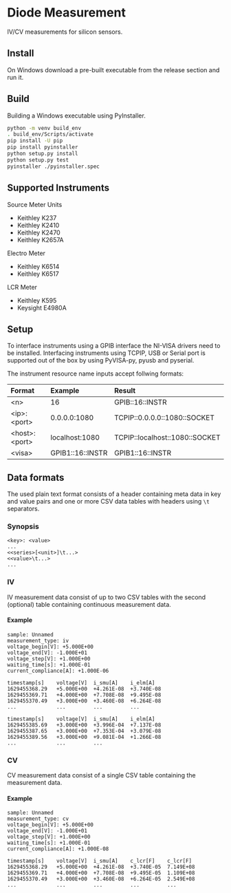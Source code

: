 # Diode Measurement

IV/CV measurements for silicon sensors.

## Install

On Windows download a pre-built executable from the release section and run it.

## Build

Building a Windows executable using PyInstaller.

```bash
python -m venv build_env
. build_env/Scripts/activate
pip install -U pip
pip install pyinstaller
python setup.py install
python setup.py test
pyinstaller ./pyinstaller.spec
```

## Supported Instruments

Source Meter Units

- Keithley K237
- Keithley K2410
- Keithley K2470
- Keithley K2657A

Electro Meter

- Keithley K6514
- Keithley K6517

LCR Meter

- Keithley K595
- Keysight E4980A

## Setup

To interface instruments using a GPIB interface the NI-VISA drivers need to be 
installed. Interfacing instruments using TCPIP, USB or Serial port is supported
out of the box by using PyVISA-py, pyusb and pyserial.

The instrument resource name inputs accept follwing formats:

|Format|Example|Result|
|:-----|:------|:-----|
|&lt;n&gt;|16|GPIB::16::INSTR|
|&lt;ip&gt;:&lt;port&gt;|0.0.0.0:1080|TCPIP::0.0.0.0::1080::SOCKET|
|&lt;host&gt;:&lt;port&gt;|localhost:1080|TCPIP::localhost::1080::SOCKET|
|&lt;visa&gt;|GPIB1::16::INSTR|GPIB1::16::INSTR|
  
## Data formats

The used plain text format consists of a header containing meta data in key and
value pairs and one or more CSV data tables with headers using `\t` separators.

### Synopsis

```
<key>: <value>
...
<<series>[<unit>]\t...>
<<value>\t...>
...
```

### IV

IV measurement data consist of up to two CSV tables with the second (optional)
table containing continuous measurement data.

#### Example

```
sample: Unnamed
measurement_type: iv
voltage_begin[V]: +5.000E+00
voltage_end[V]: -1.000E+01
voltage_step[V]: +1.000E+00
waiting_time[s]: +1.000E-01
current_compliance[A]: +1.000E-06

timestamp[s]	voltage[V]	i_smu[A]	i_elm[A]
1629455368.29	+5.000E+00	+4.261E-08	+3.740E-08
1629455369.71	+4.000E+00	+7.708E-08	+9.495E-08
1629455370.49	+3.000E+00	+3.460E-08	+6.264E-08
...          	...       	...       	...

timestamp[s]	voltage[V]	i_smu[A]	i_elm[A]
1629455385.69	+3.000E+00	+3.996E-04	+7.137E-08
1629455387.65	+3.000E+00	+7.353E-04	+3.079E-08
1629455389.56	+3.000E+00	+9.081E-04	+1.266E-08
...          	...       	...
```

### CV

CV measurement data consist of a single CSV table containing the measurement
data.

#### Example

```
sample: Unnamed
measurement_type: cv
voltage_begin[V]: +5.000E+00
voltage_end[V]: -1.000E+01
voltage_step[V]: +1.000E+00
waiting_time[s]: +1.000E-01
current_compliance[A]: +1.000E-08

timestamp[s]	voltage[V]	i_smu[A]	c_lcr[F]	c_lcr[F]
1629455368.29	+5.000E+00	+4.261E-08	+3.740E-05	7.149E+08
1629455369.71	+4.000E+00	+7.708E-08	+9.495E-05	1.109E+08
1629455370.49	+3.000E+00	+3.460E-08	+6.264E-05	2.549E+08
...          	...       	...       	...       	...
```

